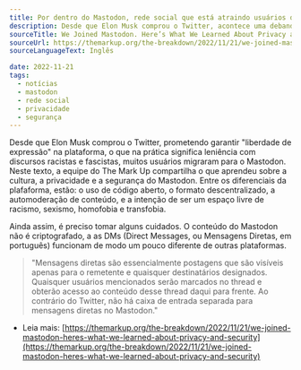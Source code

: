 ```yaml
---
title: Por dentro do Mastodon, rede social que está atraindo usuários do Twitter.
description: Desde que Elon Musk comprou o Twitter, acontece uma debandada de usuários da plataforma em direção ao Mastodon. Entenda!
sourceTitle: We Joined Mastodon. Here’s What We Learned About Privacy and Security.
sourceUrl: https://themarkup.org/the-breakdown/2022/11/21/we-joined-mastodon-heres-what-we-learned-about-privacy-and-security
sourceLanguageText: Inglês

date: 2022-11-21
tags:
  - notícias
  - mastodon
  - rede social
  - privacidade
  - segurança
---
```


Desde que Elon Musk comprou o Twitter, prometendo garantir "liberdade de expressão" na plataforma, o que na prática significa leniência com discursos racistas e fascistas, muitos usuários migraram para o Mastodon. Neste texto, a equipe do The Mark Up compartilha o que aprendeu sobre a cultura, a privacidade e a segurança do Mastodon. Entre os diferenciais da plafaforma, estão: o uso de código aberto, o formato descentralizado, a automoderação de conteúdo, e a intenção de ser um espaço livre de racismo, sexismo, homofobia e transfobia.

Ainda assim, é preciso tomar alguns cuidados. O conteúdo do Mastodon não é criptografado, a as DMs (Direct Messages, ou Mensagens Diretas, em português) funcionam de modo um pouco diferente de outras plataformas.

> "Mensagens diretas são essencialmente postagens que são visíveis apenas para o remetente e quaisquer destinatários designados. Quaisquer usuários mencionados serão marcados no thread e obterão acesso ao conteúdo desse thread daqui para frente. Ao contrário do Twitter, não há caixa de entrada separada para mensagens diretas no Mastodon."


* Leia mais: [https://themarkup.org/the-breakdown/2022/11/21/we-joined-mastodon-heres-what-we-learned-about-privacy-and-security](https://themarkup.org/the-breakdown/2022/11/21/we-joined-mastodon-heres-what-we-learned-about-privacy-and-security)
